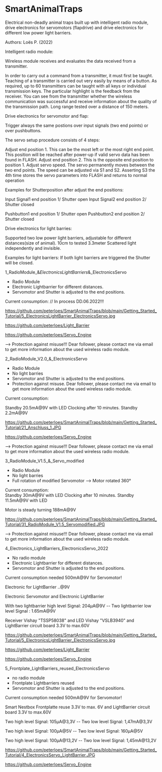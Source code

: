 # SmartAnimalTraps
Electrical non-deadly animal traps built up with intelligent radio module, drive electronics for servomotors
(flapdrive) and drive electronics for different low power light barriers.

Authors: Loës P. (2022)


Intelligent radio module:

Wireless module receives and evaluates the data received from a transmitter.

In order to carry out a command from a transmitter, it must first be taught.
Teaching of a transmitter is carried out very easily by means of a button.
As required, up to 60 transmitters can be taught with all keys or individual transmission keys.
The particular highlight is the feedback from the receiver. You can see from the transmitter
whether the wireless communication was successful and receive information about the quality of the transmission path. Long range tested over a distance of 150 meters.


Drive electronics for servomotor and flap:

Trigger always the same postions over input signals (two end points) or over pushbuttons.

The servo setup procedure consists of 4 steps:

Adjust end position 1. This can be the most left or the most right end point. This position will be reached after power-up if valid servo data has been found in FLASH.
Adjust end position 2. This is the opposite end position to position 1.
Adjust servo speed. The servo permanently moves between the two end points. The speed can be adjusted via S1 and S2.
Asserting S3 the 4th time stores the servo parameters into FLASH and returns to normal operation

Examples for Shutterposition after adjust the end positions:

Input Signal1 end position 1/ Shutter open
Input Signal2 end position 2/ Shutter closed

Pushbutton1 end position 1/ Shutter open
Pushbutton2 end position 2/ Shutter closed


Drive electronics for light barries:

Supported two low power light barriers, adjustable for different distances(size of animal). 10cm to tested 3.3meter
Scattered light independently and invisible.

Examples for light barriers:
If both light barriers are triggered the Shutter will be closed.


1_RadioModule_&_ElectronicsLightBarriers_&_ElectronicsServo 
- Radio Module 
- Electronic Lightbarrier for different distances.
- Servomotor and Shutter is adjusted to the end positions.

Current consumption: // In process DD.06.2022!!!

https://github.com/peterloes/SmartAnimalTraps/blob/main/Getting_Started_Tutorial/5_ElectronicsLightBarrier_ElectronicsServo.jpg

https://github.com/peterloes/Light_Barrier

https://github.com/peterloes/Servo_Engine

--> Protection against misuse!!! Dear follower, please contact me via email to get more information about the used wireless radio module. 

2_RadioModule_V2.0_&_ElectronicsServo
- Radio Module
- No light barries
- Servomotor and Shutter is adjusted to the end positions.
- Protection against misuse. Dear follower, please contact me via email to get more information about the used wireless radio module. 

Current consumption:  

Standby 20.5mA@9V with LED
Clocking after 10 minutes.
Standby 2.2mA@9V

https://github.com/peterloes/SmartAnimalTraps/blob/main/Getting_Started_Tutorial/21_Anschluss_1.JPG

https://github.com/peterloes/Servo_Engine

--> Protection against misuse!!! Dear follower, please contact me via email to get more information about the used wireless radio module. 

3_RadioModule_V1.5_&_Servo_modified
- Radio Module
- No light barries
- Full rotation of modified Servomotor --> Motor rotated 360°

Current consumption:  
Standby 30mA@9V with LED
Clocking after 10 minutes.
Standby 11.5mA@9V with LED

Motor is steady turning 188mA@9V

https://github.com/peterloes/SmartAnimalTraps/blob/main/Getting_Started_Tutorial/31_RadioModule_V1.5_Servomodified.JPG

--> Protection against misuse!!! Dear follower, please contact me via email to get more information about the used wireless radio module. 


4_Electronics_LightBarriers_ElectronicsServo_2022
- No radio module
- Electronic Lightbarrier for different distances.
- Servomotor and Shutter is adjusted to the end positions.

Current consumption needed 500mA@9V for Servomotor!

Electronic for LightBarrier ..@9V

Electronic Servomotor and Electronic LightBarrier

With two lightbarrier high level Signal: 204µA@9V -- Two lightbarrier low level Signal : 1.65mA@9V

Receiver Vishay "TSSP58038" and LED Vishay "VSLB3940" and LightBarrier circuit board 3.3V to max.60V 

https://github.com/peterloes/SmartAnimalTraps/blob/main/Getting_Started_Tutorial/5_ElectronicsLightBarrier_ElectronicsServo.jpg

https://github.com/peterloes/Light_Barrier

https://github.com/peterloes/Servo_Engine


5_Frontplate_LightBarriers_reused_ElectronicsServo

- no radio module
- Frontplate Lightbarriers reused
- Servomotor and Shutter is adjusted to the end positions.

Current consumption needed 500mA@9V for Servomotor!

Smart Nestbox Frontplatte reuse 3.3V to max. 6V and LightBarrier circuit board 3.3V to max.60V 

Two high level Signal: 105µA@3,3V  -- Two low  level Signal: 1,47mA@3,3V

Two high level Signal: 100µA@5V    -- Two low  level Signal: 160µA@5V

Two high level Signal: 100µA@13,2V -- Two low  level Signal: 1,45mA@13,2V

https://github.com/peterloes/SmartAnimalTraps/blob/main/Getting_Started_Tutorial/4_ElectronicsServo_LightBarrier.JPG

https://github.com/peterloes/Servo_Engine
